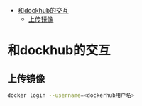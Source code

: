 
<!-- @import "[TOC]" {cmd="toc" depthFrom=1 depthTo=6 orderedList=false} -->

<!-- code_chunk_output -->

- [和dockhub的交互](#和dockhub的交互)
  - [上传镜像](#上传镜像)

<!-- /code_chunk_output -->

# 和dockhub的交互

## 上传镜像

```bash
docker login --username=<dockerhub用户名>
```